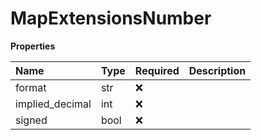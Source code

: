 # MapExtensionsNumber

**Properties**

| Name            | Type | Required | Description |
| :-------------- | :--- | :------- | :---------- |
| format          | str  | ❌       |             |
| implied_decimal | int  | ❌       |             |
| signed          | bool | ❌       |             |


